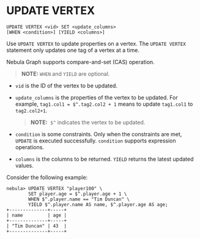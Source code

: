 # UPDATE VERTEX

```ngql
UPDATE VERTEX <vid> SET <update_columns>
[WHEN <condition>] [YIELD <columns>]
```

Use `UPDATE VERTEX` to update properties on a vertex. The `UPDATE VERTEX` statement only updates one tag of a vertex at a time.

Nebula Graph supports compare-and-set (CAS) operation.

> **NOTE:** `WHEN` and `YIELD` are optional.

- `vid` is the ID of the vertex to be updated.
- `update_columns` is the properties of the vertex to be updated. For example, `tag1.col1 = $^.tag2.col2 + 1` means to update `tag1.col1` to `tag2.col2+1`.

    > **NOTE:**  `$^` indicates the vertex to be updated.

- `condition` is some constraints. Only when the constraints are met, `UPDATE` is executed successfully. `condition` supports expression operations.
- `columns` is the columns to be returned. `YIELD` returns the latest updated values.

Consider the following example:

```ngql
nebula> UPDATE VERTEX "player100" \
        SET player.age = $^.player.age + 1 \
        WHEN $^.player.name == "Tim Duncan" \
        YIELD $^.player.name AS name, $^.player.age AS age;
+--------------+-----+
| name         | age |
+--------------+-----+
| "Tim Duncan" | 43  |
+--------------+-----+
```
